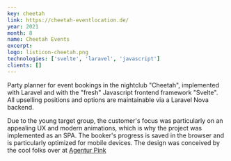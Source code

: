 ```yaml
---
key: cheetah
link: https://cheetah-eventlocation.de/
year: 2021
month: 8
name: Cheetah Events
excerpt:
logo: listicon-cheetah.png
technologies: ['svelte', 'laravel', 'javascript']
clients: []
---
```


Party planner for event bookings in the nightclub "Cheetah", implemented with Laravel and with the "fresh" Javascript frontend framework "Svelte". All upselling positions and options are maintainable via a Laravel Nova backend.

Due to the young target group, the customer's focus was particularly on an appealing UX and modern animations, which is why the project was implemented as an SPA. The booker's progress is saved in the browser and is particularly optimized for mobile devices. The design was conceived by the cool folks over at <a href="https://agentur.pink" target="_blank" rel="noopener noreferrer">Agentur Pink</a>


